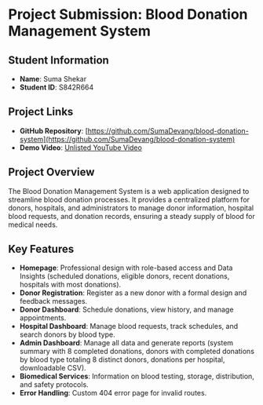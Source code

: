 # Project Submission: Blood Donation Management System

## Student Information
- **Name**: Suma Shekar
- **Student ID**: S842R664

## Project Links
- **GitHub Repository**: [https://github.com/SumaDevang/blood-donation-system](https://github.com/SumaDevang/blood-donation-system)
- **Demo Video**: [Unlisted YouTube Video]()

## Project Overview
The Blood Donation Management System is a web application designed to streamline blood donation processes. 
It provides a centralized platform for donors, hospitals, and administrators to manage donor information, 
hospital blood requests, and donation records, ensuring a steady supply of blood for medical needs.

## Key Features
- **Homepage**: Professional design with role-based access and Data Insights (scheduled donations, eligible donors, recent donations, hospitals with most donations).
- **Donor Registration**: Register as a new donor with a formal design and feedback messages.
- **Donor Dashboard**: Schedule donations, view history, and manage appointments.
- **Hospital Dashboard**: Manage blood requests, track schedules, and search donors by blood type.
- **Admin Dashboard**: Manage all data and generate reports (system summary with 8 completed donations, donors with completed donations by blood type totaling 8 distinct donors, donations per hospital, downloadable CSV).
- **Biomedical Services**: Information on blood testing, storage, distribution, and safety protocols.
- **Error Handling**: Custom 404 error page for invalid routes.